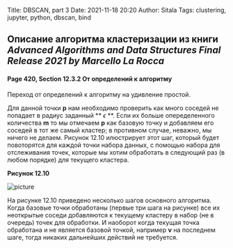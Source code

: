 Title: DBSCAN, part 3
Date: 2021-11-18 20:20
Author: Sitala
Tags: clustering, jupyter, python, dbscan, bind

## Описание алгоритма кластеризации из книги ***Advanced Algorithms and Data Structures Final Release 2021 by Marcello La Rocca***

#### Page 420, Section 12.3.2 От определений к алгоритму

Переход от определений к алгоритму на удивление простой.

Для данной точки **p** нам необходимо проверить как много соседей не попадает в радиус заданный ** $\epsilon$ **.
Если их больше опеределенного количества **m** то мы отмечаем **p** как базовую точку и  добавляем его соседей в 
тот же самый кластер; в противном случае, неважно, мы ничего не делаем. Рисунок 12.10 илюстрирует этот шаг, который
будет повоторятся для каждой точки набора данных, с помощью набора для отслеживания точек, которые мы хотим обработать
в следующий раз (в любом порядке) для текущего кластера.

**Рисунок 12.10**

![picture]({static}../images/fig12_10.png)


На рисунке 12.10 приведено несколько шагов основного алгоритма. Когда базовые точки обработаны (первые три шага на рисунке)
все их неоткрытые соседи добавляются к текущему кластеру в набор (не в очередь) точек для обработки. И наоборот когда 
текущая точка обработана и не является базовой точкой, например **v** на последнем шаге, тогда никаких дальнейших действий 
не требуется.